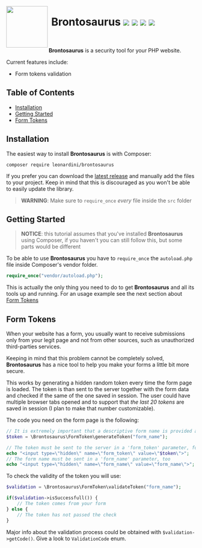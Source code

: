 <img align="left" src="http://brontosaurus.leonardini.dev/logo.svg" height="110px"><h1>&nbsp;Brontosaurus <a href="https://travis-ci.org/LorenzoLeonardini/Brontosaurus" target="blank"><img src="https://travis-ci.org/LorenzoLeonardini/Brontosaurus.svg?branch=master"></a>&nbsp;<a href="https://codecov.io/gh/LorenzoLeonardini/Brontosaurus"><img src="https://codecov.io/gh/LorenzoLeonardini/Brontosaurus/branch/master/graph/badge.svg" /></a>&nbsp;<img src="https://img.shields.io/github/release/LorenzoLeonardini/Brontosaurus.svg">&nbsp;<a href="https://paypal.me/lorenzoleonardini"><img src="https://img.shields.io/badge/Donate-PayPal-9cf.svg?logo=paypal"></a></h1>
<br />

**Brontosaurus** is a security tool for your PHP website.

Current features include:

- Form tokens validation

## Table of Contents

- [Installation](#installation)
- [Getting Started](#getting-started)
- [Form Tokens](#form-tokens)

## Installation

The easiest way to install **Brontosaurus** is with Composer:

```
composer require leonardini/brontosaurus
```

If you prefer you can download the [latest release](https://github.com/LorenzoLeonardini/Brontosaurus/releases/latest) and manually add the files to your project. Keep in mind that this is discouraged as you won't be able to easily update the library.

> **WARNING**: Make sure to `require_once` _every_ file inside the `src` folder

## Getting Started

> **NOTICE**: this tutorial assumes that you've installed **Brontosaurus** using Composer, if you haven't you can still follow this, but some parts would be different

To be able to use **Brontosaurus** you have to `require_once` the `autoload.php` file inside Composer's vendor folder.

```php
require_once("vendor/autoload.php");
```

This is actually the only thing you need to do to get **Brontosaurus** and all its tools up and running. For an usage example see the next section about [Form Tokens](#form-tokens)

## Form Tokens

When your website has a form, you usually want to receive submissions only from your legit page and not from other sources, such as unauthorized third-parties services.

Keeping in mind that this problem cannot be completely solved, **Brontosaurus** has a nice tool to help you make your forms a little bit more secure.

This works by generating a hidden random token every time the form page is loaded. The token is than sent to the server together with the form data and checked if the same of the one saved in session. The user could have multiple browser tabs opened and to support that _the last 20 tokens_ are saved in session (I plan to make that number customizable).

The code you need on the form page is the following:

```php
// It is extremely important that a descriptive form name is provided as parameter, because tokens must be strictly linked to every form of your website
$token = \Brontosaurus\FormToken\generateToken("form_name");

// The token must be sent to the server in a 'form_token' parameter, for security only POST request are supported
echo "<input type=\"hidden\" name=\"form_token\" value=\"$token\">";
// The form name must be sent in a 'form_name' parameter, too
echo "<input type=\"hidden\" name=\"form_name\" value=\"form_name\">";
```

To check the validity of the token you will use:

```php
$validation = \Brontosaurus\FormToken\validateToken("form_name");

if($validation->isSuccessfull()) {
    // The token comes from your form
} else {
    // The token has not passed the check
}
```

Major info about the validation process could be obtained with `$validation->getCode()`. Give a look to `ValidationCode` enum.
